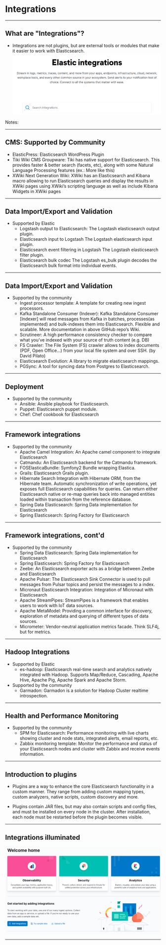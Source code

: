 # Integrations


---


## What are "Integrations"?

* Integrations are not plugins, but are external tools or modules that make it easier to work with Elasticsearch.
![](../images/01.png)

Notes:

---

## CMS: Supported by Community

* ElasticPress: Elasticsearch WordPress Plugin
* Tiki Wiki CMS Groupware: Tiki has native support for Elasticsearch. This provides faster & better search (facets, etc), along with some Natural Language Processing features (ex.: More like this)
* XWiki Next Generation Wiki: XWiki has an Elasticsearch and Kibana macro allowing to run Elasticsearch queries and display the results in XWiki pages using XWiki’s scripting language as well as include Kibana Widgets in XWiki pages

---

## Data Import/Export and Validation

* Supported by Elastic
  * Logstash output to Elasticsearch: The Logstash elasticsearch output plugin.
  * Elasticsearch input to Logstash The Logstash elasticsearch input plugin.
  * Elasticsearch event filtering in Logstash The Logstash elasticsearch filter plugin.
  * Elasticsearch bulk codec The Logstash es_bulk plugin decodes the Elasticsearch bulk format into individual events.

---

## Data Import/Export and Validation

* Supported by the community
  * Ingest processor template: A template for creating new ingest processors.
  * Kafka Standalone Consumer (Indexer): Kafka Standalone Consumer [Indexer] will read messages from Kafka in batches, processes(as implemented) and bulk-indexes them into Elasticsearch. Flexible and scalable. More documentation in above GitHub repo’s Wiki.
  * Scrutineer: A high performance consistency checker to compare what you’ve indexed with your source of truth content (e.g. DB)
  * FS Crawler: The File System (FS) crawler allows to index documents (PDF, Open Office…​) from your local file system and over SSH. (by David Pilato)
  * Elasticsearch Evolution: A library to migrate elasticsearch mappings.
  * PGSync: A tool for syncing data from Postgres to Elasticsearch.
  
---

## Deployment

* Supported by the community
  * Ansible: Ansible playbook for Elasticsearch.
  * Puppet: Elasticsearch puppet module.
  * Chef: Chef cookbook for Elasticsearch

---

## Framework integrations
  * Supported by the community
    * Apache Camel Integration: An Apache camel component to integrate Elasticsearch
    * Catmandu: An Elasticsearch backend for the Catmandu framework.
    * FOSElasticaBundle: Symfony2 Bundle wrapping Elastica.
    * Grails: Elasticsearch Grails plugin.
    * Hibernate Search Integration with Hibernate ORM, from the Hibernate team. Automatic synchronization of write operations, yet exposes full Elasticsearch capabilities for queries. Can return either Elasticsearch native or re-map queries back into managed entities loaded within transaction from the reference database.
    * Spring Data Elasticsearch: Spring Data implementation for Elasticsearch
    * Spring Elasticsearch: Spring Factory for Elasticsearch

---

## Framework integrations, cont'd
* Supported by the community
  * Spring Data Elasticsearch: Spring Data implementation for Elasticsearch
  * Spring Elasticsearch: Spring Factory for Elasticsearch
  * Zeebe: An Elasticsearch exporter acts as a bridge between Zeebe and Elasticsearch
  * Apache Pulsar: The Elasticsearch Sink Connector is used to pull messages from Pulsar topics and persist the messages to a index.
  * Micronaut Elasticsearch Integration: Integration of Micronaut with Elasticsearch
  * Apache StreamPipes: StreamPipes is a framework that enables users to work with IoT data sources.
  * Apache MetaModel: Providing a common interface for discovery, exploration of metadata and querying of different types of data sources.
  * Micrometer: Vendor-neutral application metrics facade. Think SLF4j, but for metrics.

---

## Hadoop Integrations

* Supported by Elastic
  * es-hadoop: Elasticsearch real-time search and analytics natively integrated with Hadoop. Supports Map/Reduce, Cascading, Apache Hive, Apache Pig, Apache Spark and Apache Storm.
* Supported by the community
  * Garmadon: Garmadon is a solution for Hadoop Cluster realtime introspection.

---

## Health and Performance Monitoring

* Supported by the community
  * SPM for Elasticsearch: Performance monitoring with live charts showing cluster and node stats, integrated alerts, email reports, etc.
  * Zabbix monitoring template: Monitor the performance and status of your Elasticsearch nodes and cluster with Zabbix and receive events information.

---

## Introduction to plugins

* Plugins are a way to enhance the core Elasticsearch functionality in a custom manner. They range from adding custom mapping types, custom analyzers, native scripts, custom discovery and more.

* Plugins contain JAR files, but may also contain scripts and config files, and must be installed on every node in the cluster. After installation, each node must be restarted before the plugin becomes visible.

---

## Integrations illuminated

![](../images/02.png)

---


